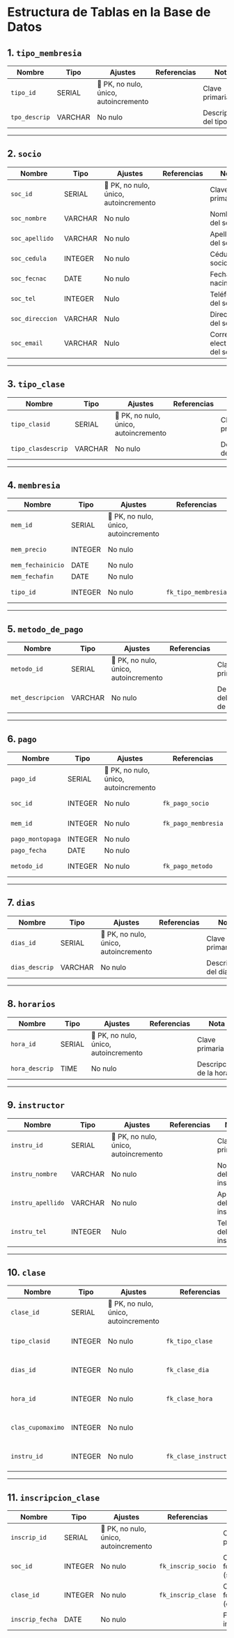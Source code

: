 # Estructura de Tablas en la Base de Datos

## 1. `tipo_membresia`

| **Nombre**        | **Tipo**   | **Ajustes**                                  | **Referencias**       | **Nota**                   |
|-------------------|------------|---------------------------------------------|-----------------------|----------------------------|
| `tipo_id`         | SERIAL     | 🔑 PK, no nulo, único, autoincremento        |                       | Clave primaria             |
| `tpo_descrip`     | VARCHAR    | No nulo                                      |                       | Descripción del tipo       |

---

## 2. `socio`

| **Nombre**        | **Tipo**    | **Ajustes**                                  | **Referencias**         | **Nota**                    |
|-------------------|-------------|---------------------------------------------|-------------------------|-----------------------------|
| `soc_id`          | SERIAL      | 🔑 PK, no nulo, único, autoincremento         |                         | Clave primaria              |
| `soc_nombre`      | VARCHAR     | No nulo                                      |                         | Nombre del socio            |
| `soc_apellido`    | VARCHAR     | No nulo                                      |                         | Apellido del socio          |
| `soc_cedula`      | INTEGER     | No nulo                                      |                         | Cédula del socio            |
| `soc_fecnac`      | DATE        | No nulo                                      |                         | Fecha de nacimiento         |
| `soc_tel`         | INTEGER     | Nulo                                         |                         | Teléfono del socio          |
| `soc_direccion`   | VARCHAR     | Nulo                                         |                         | Dirección del socio         |
| `soc_email`       | VARCHAR     | Nulo                                         |                         | Correo electrónico del socio|

---

## 3. `tipo_clase`

| **Nombre**        | **Tipo**   | **Ajustes**                                  | **Referencias**       | **Nota**                   |
|-------------------|------------|---------------------------------------------|-----------------------|----------------------------|
| `tipo_clasid`     | SERIAL     | 🔑 PK, no nulo, único, autoincremento        |                       | Clave primaria             |
| `tipo_clasdescrip`| VARCHAR    | No nulo                                      |                       | Descripción del tipo       |

---

## 4. `membresia`

| **Nombre**        | **Tipo**    | **Ajustes**                                  | **Referencias**             | **Nota**                    |
|-------------------|-------------|---------------------------------------------|-----------------------------|-----------------------------|
| `mem_id`          | SERIAL      | 🔑 PK, no nulo, único, autoincremento         |                             | Clave primaria              |
| `mem_precio`      | INTEGER     | No nulo                                      |                             | Precio de la membresía      |
| `mem_fechainicio` | DATE        | No nulo                                      |                             | Fecha de inicio             |
| `mem_fechafin`    | DATE        | No nulo                                      |                             | Fecha de fin                |
| `tipo_id`         | INTEGER     | No nulo                                      | `fk_tipo_membresia`         | Clave foránea (tipo_membresia) |

---

## 5. `metodo_de_pago`

| **Nombre**        | **Tipo**    | **Ajustes**                                  | **Referencias**             | **Nota**                    |
|-------------------|-------------|---------------------------------------------|-----------------------------|-----------------------------|
| `metodo_id`       | SERIAL      | 🔑 PK, no nulo, único, autoincremento         |                             | Clave primaria              |
| `met_descripcion` | VARCHAR     | No nulo                                      |                             | Descripción del método de pago|

---

## 6. `pago`

| **Nombre**        | **Tipo**    | **Ajustes**                                  | **Referencias**                | **Nota**                    |
|-------------------|-------------|---------------------------------------------|--------------------------------|-----------------------------|
| `pago_id`         | SERIAL      | 🔑 PK, no nulo, único, autoincremento         |                                | Clave primaria              |
| `soc_id`          | INTEGER     | No nulo                                      | `fk_pago_socio`                | Clave foránea (socio)       |
| `mem_id`          | INTEGER     | No nulo                                      | `fk_pago_membresia`           | Clave foránea (membresia)   |
| `pago_montopaga`  | INTEGER     | No nulo                                      |                                | Monto pagado                |
| `pago_fecha`      | DATE        | No nulo                                      |                                | Fecha de pago               |
| `metodo_id`       | INTEGER     | No nulo                                      | `fk_pago_metodo`              | Clave foránea (metodo_de_pago)|

---

## 7. `dias`

| **Nombre**        | **Tipo**    | **Ajustes**                                  | **Referencias**       | **Nota**                   |
|-------------------|-------------|---------------------------------------------|-----------------------|----------------------------|
| `dias_id`         | SERIAL      | 🔑 PK, no nulo, único, autoincremento         |                       | Clave primaria             |
| `dias_descrip`    | VARCHAR     | No nulo                                      |                       | Descripción del día        |

---

## 8. `horarios`

| **Nombre**        | **Tipo**    | **Ajustes**                                  | **Referencias**       | **Nota**                   |
|-------------------|-------------|---------------------------------------------|-----------------------|----------------------------|
| `hora_id`         | SERIAL      | 🔑 PK, no nulo, único, autoincremento         |                       | Clave primaria             |
| `hora_descrip`    | TIME        | No nulo                                      |                       | Descripción de la hora     |

---

## 9. `instructor`

| **Nombre**        | **Tipo**    | **Ajustes**                                  | **Referencias**       | **Nota**                   |
|-------------------|-------------|---------------------------------------------|-----------------------|----------------------------|
| `instru_id`       | SERIAL      | 🔑 PK, no nulo, único, autoincremento         |                       | Clave primaria             |
| `instru_nombre`   | VARCHAR     | No nulo                                      |                       | Nombre del instructor      |
| `instru_apellido` | VARCHAR     | No nulo                                      |                       | Apellido del instructor    |
| `instru_tel`      | INTEGER     | Nulo                                         |                       | Teléfono del instructor    |

---

## 10. `clase`

| **Nombre**        | **Tipo**    | **Ajustes**                                  | **Referencias**                         | **Nota**                    |
|-------------------|-------------|---------------------------------------------|-----------------------------------------|-----------------------------|
| `clase_id`        | SERIAL      | 🔑 PK, no nulo, único, autoincremento         |                                         | Clave primaria              |
| `tipo_clasid`     | INTEGER     | No nulo                                      | `fk_tipo_clase`                         | Clave foránea (tipo_clase)  |
| `dias_id`         | INTEGER     | No nulo                                      | `fk_clase_dia`                          | Clave foránea (dias)        |
| `hora_id`         | INTEGER     | No nulo                                      | `fk_clase_hora`                         | Clave foránea (horarios)    |
| `clas_cupomaximo` | INTEGER     | No nulo                                      |                                         | Cupo máximo de la clase     |
| `instru_id`       | INTEGER     | No nulo                                      | `fk_clase_instructor`                   | Clave foránea (instructor)  |

---

## 11. `inscripcion_clase`

| **Nombre**        | **Tipo**    | **Ajustes**                                  | **Referencias**              | **Nota**                    |
|-------------------|-------------|---------------------------------------------|------------------------------|-----------------------------|
| `inscrip_id`      | SERIAL      | 🔑 PK, no nulo, único, autoincremento         |                              | Clave primaria              |
| `soc_id`          | INTEGER     | No nulo                                      | `fk_inscrip_socio`           | Clave foránea (socio)       |
| `clase_id`        | INTEGER     | No nulo                                      | `fk_inscrip_clase`           | Clave foránea (clase)       |
| `inscrip_fecha`   | DATE        | No nulo                                      |                              | Fecha de inscripción        |

